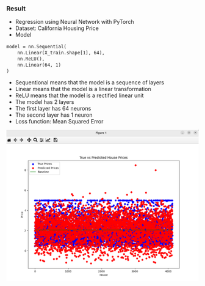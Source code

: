 ### Result
* Regression using Neural Network with PyTorch
* Dataset: California Housing Price
* Model
```
model = nn.Sequential(
    nn.Linear(X_train.shape[1], 64),
    nn.ReLU(),
    nn.Linear(64, 1)
)
```
* Sequentional means that the model is a sequence of layers
* Linear means that the model is a linear transformation
* ReLU means that the model is a rectified linear unit
* The model has 2 layers
* The first layer has 64 neurons
* The second layer has 1 neuron
* Loss function: Mean Squared Error

<img src='result.png' />